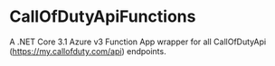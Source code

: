 # CallOfDutyApiFunctions
A .NET Core 3.1 Azure v3 Function App wrapper for all CallOfDutyApi  (https://my.callofduty.com/api) endpoints.
